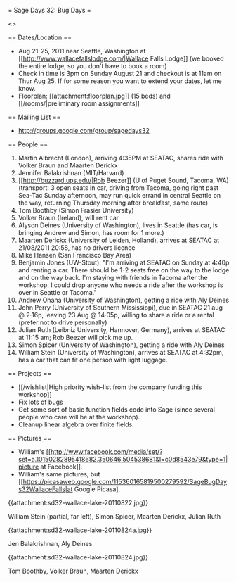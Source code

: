 = Sage Days 32: Bug Days =

<<TableOfContents>>

== Dates/Location ==

 * Aug 21-25, 2011 near Seattle, Washington at [[http://www.wallacefallslodge.com/|Wallace Falls Lodge]] (we booked the entire lodge, so you don't have to book a room)
 * Check in time is 3pm on Sunday August 21 and checkout is at 11am on Thur Aug 25.  If for some reason you want to extend your dates, let me know. 
 * Floorplan: [[attachment:floorplan.jpg]] (15 beds) and [[/rooms/|preliminary room assignments]]

== Mailing List ==

 *  http://groups.google.com/group/sagedays32

== People ==

 1. Martin Albrecht (London), arriving 4:35PM at SEATAC, shares ride with Volker Braun and Maarten Derickx
 1. Jennifer Balakrishnan (MIT/Harvard)
 1. [[http://buzzard.ups.edu/|Rob Beezer]] (U of Puget Sound, Tacoma, WA) (transport: 3 open seats in car, driving from Tacoma, going right past Sea-Tac Sunday afternoon, may run quick errand in central Seattle on the way, returning Thursday morning after breakfast, same route)
 1. Tom Boothby (Simon Frasier University)
 1. Volker Braun (Ireland), will rent car
 1. Alyson Deines (University of Washington), lives in Seattle (has car, is bringing Andrew and Simon, has room for 1 more.)
 1. Maarten Derickx (University of Leiden, Holland), arrives at SEATAC at 21/08/2011 20:58, has no drivers licence
 1. Mike Hansen (San Francisco Bay Area)
 1. Benjamin Jones (UW-Stout): "I'm arriving at SEATAC on Sunday at 4:40p and renting a car. There should be 1-2 seats free on the way to the lodge and on the way back. I'm staying with friends in Tacoma after the workshop. I could drop anyone who needs a ride after the workshop is over in Seattle or Tacoma."
 1. Andrew Ohana (University of Washington), getting a ride with Aly Deines
 1. John Perry (University of Southern Mississippi), due in SEATAC 21 aug @ 2·16p, leaving 23 Aug @ 14·05p, willing to share a ride or a rental (prefer not to drive personally)
 1. Julian Ruth (Leibniz University, Hannover, Germany), arrives at SEATAC at 11:15 am; Rob Beezer will pick me up.
 1. Simon Spicer (University of Washington), getting a ride with Aly Deines
 1. William Stein (University of Washington), arrives at SEATAC at 4:32pm, has a car that can fit one person with light luggage.


== Projects ==

 * [[/wishlist|High priority wish-list from the company funding this workshop]]
 * Fix lots of bugs
 * Get some sort of basic function fields code into Sage (since several people who care will be at the workshop).
 * Cleanup linear algebra over finite fields.

== Pictures ==

* William's [[http://www.facebook.com/media/set/?set=a.10150282895418682.350646.504538681&l=c0d8543e79&type=1|picture at Facebook]].
* William's same pictures, but [[https://picasaweb.google.com/115360165819500279592/SageBugDays32WallaceFalls|at Google Picasa].

{{attachment:sd32-wallace-lake-20110822.jpg}}

William Stein (partial, far left), Simon Spicer, Maarten Derickx, Julian Ruth

{{attachment:sd32-wallace-lake-20110824a.jpg}}

Jen Balakrishnan, Aly Deines

{{attachment:sd32-wallace-lake-20110824.jpg}}

Tom Boothby, Volker Braun, Maarten Derickx
